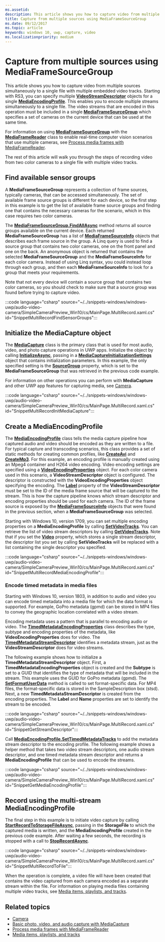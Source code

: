```yaml
---
ms.assetid: 
description: This article shows you how to capture video from multiple sources simultaneously to a single file with multiple embedded video tracks.
title: Capture from multiple sources using MediaFrameSourceGroup
ms.date: 09/12/2017
ms.topic: article
keywords: windows 10, uwp, capture, video
ms.localizationpriority: medium
---
```

# Capture from multiple sources using MediaFrameSourceGroup

This article shows you how to capture video from multiple sources simultaneously to a single file with multiple embedded video tracks. Starting with RS3, you can specify multiple **[VideoStreamDescriptor](/uwp/api/windows.media.core.videostreamdescriptor)** objects for a single **[MediaEncodingProfile](/uwp/api/windows.media.mediaproperties.mediaencodingprofile)**. This enables you to encode multiple streams simultaneously to a single file. The video streams that are encoded in this operation must be included in a single **[MediaFrameSourceGroup](/uwp/api/windows.media.capture.frames.mediaframesourcegroup)** which specifies a set of cameras on the current device that can be used at the same time. 

For information on using **[MediaFrameSourceGroup](/uwp/api/windows.media.capture.frames.mediaframesourcegroup)** with the **[MediaFrameReader](/uwp/api/windows.media.capture.frames.mediaframereader)** class to enable real-time computer vision scenarios that use multiple cameras, see [Process media frames with MediaFrameReader](process-media-frames-with-mediaframereader.md).

The rest of this article will walk you through the steps of recording video from two color cameras to a single file with multiple video tracks.

## Find available sensor groups
A **MediaFrameSourceGroup** represents a collection of frame sources, typically cameras, that can be accessed simultaneously. The set of available frame source groups is different for each device, so the first step in this example is to get the list of available frame source groups and finding one that contains the necessary cameras for the scenario, which in this case requires two color cameras.

The **[MediaFrameSourceGroup.FindAllAsync](/uwp/api/windows.media.capture.frames.mediaframesourcegroup.FindAllAsync)** method returns all source groups available on the current device. Each returned **MediaFrameSourceGroup** has a list of **[MediaFrameSourceInfo](/uwp/api/windows.media.capture.frames.mediaframesourceinfo)** objects that describes each frame source in the group. A Linq query is used to find a source group that contains two color cameras, one on the front panel and one on the back. An anonymous object is returned that contains the selected **MediaFrameSourceGroup** and the **MediaFrameSourceInfo** for each color camera. Instead of using Linq syntax, you could instead loop through each group, and then each **MediaFrameSourceInfo** to look for a group that meets your requirements.

Note that not every device will contain a source group that contains two color cameras, so you should check to make sure that a source group was found before trying to capture video.

:::code language="csharp" source="~/../snippets-windows/windows-uwp/audio-video-camera/SimpleCameraPreview_Win10/cs/MainPage.MultiRecord.xaml.cs" id="SnippetMultiRecordFindSensorGroups":::

## Initialize the MediaCapture object
The **[MediaCapture](/uwp/api/windows.media.capture.mediacapture)** class is the primary class that is used for most audio, video, and photo capture operations in UWP apps. Initialize the object by calling **[InitializeAsync](/uwp/api/windows.media.capture.mediacapture.InitializeAsync)**, passing in a **[MediaCaptureInitializationSettings](/uwp/api/windows.media.capture.mediacaptureinitializationsettings)** object that contains initialization parameters. In this example, the only specified setting is the **[SourceGroup](/uwp/api/windows.media.capture.mediacaptureinitializationsettings.SourceGroup)** property, which is set to the **MediaFrameSourceGroup** that was retrieved in the previous code example.

For information on other operations you can perform with **MediaCapture** and other UWP app features for capturing media, see [Camera](camera.md).

:::code language="csharp" source="~/../snippets-windows/windows-uwp/audio-video-camera/SimpleCameraPreview_Win10/cs/MainPage.MultiRecord.xaml.cs" id="SnippetMultiRecordInitMediaCapture":::

## Create a MediaEncodingProfile
The **[MediaEncodingProfile](/uwp/api/windows.media.mediaproperties.mediaencodingprofile)** class tells the media capture pipeline how captured audio and video should be encoded as they are written to a file. For typical capture and transcoding scenarios, this class provides a set of static methods for creating common profiles, like **[CreateAvi](/uwp/api/windows.media.mediaproperties.mediaencodingprofile.createavi)** and **[CreateMp3](/uwp/api/windows.media.mediaproperties.mediaencodingprofile.createmp3)**. For this example, an encoding profile is manually created using an Mpeg4 container and H264 video encoding. Video encoding settings are specified using a **[VideoEncodingProperties](/uwp/api/windows.media.mediaproperties.videoencodingproperties)** object. For each color camera used in this scenario, a **VideoStreamDescriptor** object is configured. The descriptor is constructed with the **VideoEncodingProperties** object specifying the encoding. The **[Label](/uwp/api/windows.media.core.videostreamdescriptor.Label)** property of the **VideoStreamDescriptor** must be set to the ID of the media frame source that will be captured to the stream. This is how the capture pipeline knows which stream descriptor and encoding properties should be used for each camera. The ID of the frame source is exposed by the **[MediaFrameSourceInfo](/uwp/api/windows.media.capture.frames.mediaframesourceinfo)** objects that were found in the previous section, when a **MediaFrameSourceGroup** was selected.


Starting with Windows 10, version 1709, you can set multiple encoding properties on a **MediaEncodingProfile** by calling **[SetVideoTracks](/uwp/api/windows.media.mediaproperties.mediaencodingprofile.setvideotracks)**. You can retrieve the list of video stream descriptors by calling **[GetVideoTracks](/uwp/api/windows.media.mediaproperties.mediaencodingprofile.GetVideoTracks)**. Note that if you set the **[Video](/uwp/api/windows.media.mediaproperties.mediaencodingprofile.Video)** property, which stores a single stream descriptor, the descriptor list you set by calling **SetVideoTracks** will be replaced with a list containing the single descriptor you specified.


:::code language="csharp" source="~/../snippets-windows/windows-uwp/audio-video-camera/SimpleCameraPreview_Win10/cs/MainPage.MultiRecord.xaml.cs" id="SnippetMultiRecordMediaEncodingProfile":::

### Encode timed metadata in media files

Starting with Windows 10, version 1803, in addition to audio and video you can encode timed metadata into a media file for which the data format is supported. For example, GoPro metadata (gpmd) can be stored in MP4 files to convey the geographic location correlated with a video stream. 

Encoding metadata uses a pattern that is parallel to encoding audio or video. The [**TimedMetadataEncodingProperties**](/uwp/api/windows.media.mediaproperties.timedmetadataencodingproperties) class describes the type, subtype and encoding properties of the metadata, like **VideoEncodingProperties** does for video. The [**TimedMetadataStreamDescriptor**](/uwp/api/windows.media.core.timedmetadatastreamdescriptor) identifies a metadata stream, just as the **VideoStreamDescriptor** does for video streams.  

The following example shows how to initialize a **TimedMetadataStreamDescriptor** object. First, a **TimedMetadataEncodingProperties** object is created and the **Subtype** is set to a GUID that identifies the type of metadata that will be included in the stream. This example uses the GUID for GoPro metadata (gpmd). The [**SetFormatUserData**](/uwp/api/windows.media.mediaproperties.timedmetadataencodingproperties.setformatuserdata) method is called to set format-specific data. For MP4 files, the format-specific data is stored in the SampleDescription box (stsd). Next, a new **TimedMetadataStreamDescriptor** is created from the encoding properties. The **Label** and **Name** properties are set to identify the stream to be encoded. 

:::code language="csharp" source="~/../snippets-windows/windows-uwp/audio-video-camera/SimpleCameraPreview_Win10/cs/MainPage.MultiRecord.xaml.cs" id="SnippetGetStreamDescriptor":::

Call [**MediaEncodingProfile.SetTimedMetadataTracks**](/uwp/api/windows.media.mediaproperties.mediaencodingprofile.settimedmetadatatracks) to add the metadata stream descriptor to the encoding profile. The following example shows a helper method that takes two video stream descriptors, one audio stream descriptor, and one timed metadata stream descriptor and returns a **MediaEncodingProfile** that can be used to encode the streams.

:::code language="csharp" source="~/../snippets-windows/windows-uwp/audio-video-camera/SimpleCameraPreview_Win10/cs/MainPage.MultiRecord.xaml.cs" id="SnippetGetMediaEncodingProfile":::

## Record using the multi-stream MediaEncodingProfile
The final step in this example is to initiate video capture by calling **[StartRecordToStorageFileAsync](/uwp/api/windows.media.capture.mediacapture.startrecordtostoragefileasync)**, passing in the **StorageFile** to which the captured media is written, and the **MediaEncodingProfile** created in the previous code example. After waiting a few seconds, the recording is stopped with a call to **[StopRecordAsync](/uwp/api/windows.media.capture.mediacapture.StopRecordAsync)**.

:::code language="csharp" source="~/../snippets-windows/windows-uwp/audio-video-camera/SimpleCameraPreview_Win10/cs/MainPage.MultiRecord.xaml.cs" id="SnippetMultiRecordToFile":::

When the operation is complete, a video file will have been created that contains the video captured from each camera encoded as a separate stream within the file. For information on playing media files containing multiple video tracks, see [Media items, playlists, and tracks](media-playback-with-mediasource.md).

## Related topics

* [Camera](camera.md)
* [Basic photo, video, and audio capture with MediaCapture](basic-photo-video-and-audio-capture-with-MediaCapture.md)
* [Process media frames with MediaFrameReader](process-media-frames-with-mediaframereader.md)
* [Media items, playlists, and tracks](media-playback-with-mediasource.md)


 

 
